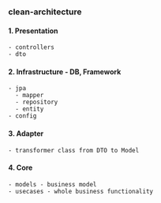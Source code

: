 ### clean-architecture
#### 1. Presentation
	- controllers
	- dto
#### 2. Infrastructure - DB, Framework
	- jpa
	  - mapper
	  - repository
	  - entity
	- config
#### 3. Adapter
	- transformer class from DTO to Model
#### 4. Core
	- models - business model
	- usecases - whole business functionality
